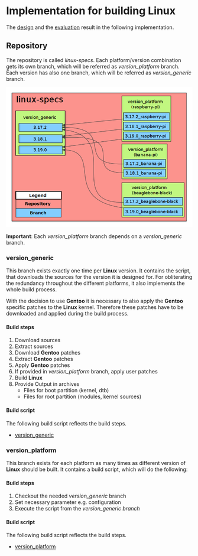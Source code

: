 # Implementation for building Linux
The [design](../design/linux.md) and the
[evaluation](../evaluation/linux.md) result in the following implementation.

## Repository
The repository is called *linux-specs*. Each platform/version combination gets
its own branch, which will be referred as *version\_platform* branch. Each
version has also one branch, which will be referred as *version\_generic*
branch. 

![Repository](usage/linux/img/example_linux_repository.png)

**Important**: Each *version\_platform* branch depends on a *version\_generic*
branch.

### version\_generic
This branch exists exactly one time per **Linux** version. It contains the
script, that downloads the sources for the version it is designed for. For
obliterating the redundancy throughout the different platforms, it also
implements the whole build process.

With the decision to use **Gentoo** it is necessary to also apply the **Gentoo**
specific patches to the **Linux** kernel. Therefore these patches have to be
downloaded and applied during the build process.

#### Build steps
1. Download sources
1. Extract sources
1. Download **Gentoo** patches
1. Extract **Gentoo** patches
1. Apply **Gentoo** patches
1. If provided in *version\_platform* branch, apply user patches
1. Build **Linux**
1. Provide Output in archives
    * Files for boot partition (kernel, dtb)
    * Files for root partition (modules, kernel sources)

#### Build script
The following build script reflects the build steps.

* [version\_generic](usage/linux/default/generic_build)

### version\_platform
This branch exists for each platform as many times as different version of
**Linux** should be built. It contains a build script, which will do the
following: 

#### Build steps
1. Checkout the needed *version\_generic* branch
1. Set necessary parameter e.g. configuration
1. Execute the script from the *version\_generic branch*

#### Build script
The following build script reflects the build steps.

* [version\_platform](usage/linux/default/platform_build)

